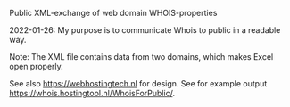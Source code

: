 Public XML-exchange of web domain WHOIS-properties

2022-01-26:
My purpose is to communicate Whois to public in a readable way.

Note: The XML file contains data from two domains, which makes Excel open properly.

See also https://webhostingtech.nl for design. See for example output https://whois.hostingtool.nl/WhoisForPublic/.
